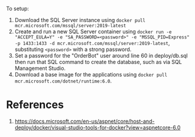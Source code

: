 To setup:
1. Download the SQL Server instance using `docker pull mcr.microsoft.com/mssql/server:2019-latest`
2. Create and run a new SQL Server container using `docker run -e "ACCEPT_EULA=Y" -e "SA_PASSWORD=<password>" -e "MSSQL_PID=Express" -p 1433:1433 -d mcr.microsoft.com/mssql/server:2019-latest`, substituting `<password>` with a strong password.
3. Set a password for the "OrderBot" user around line 60 in deploy/db.sql then run that SQL command to create the database, such as via SQL Management Studio.
4. Download a base image for the applications using `docker pull mcr.microsoft.com/dotnet/runtime:6.0`.


# References
1. https://docs.microsoft.com/en-us/aspnet/core/host-and-deploy/docker/visual-studio-tools-for-docker?view=aspnetcore-6.0